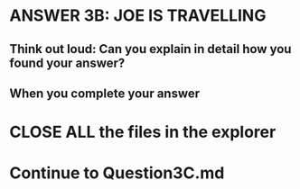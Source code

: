 ANSWER 3B: JOE IS TRAVELLING 
=============================


Think out loud: Can you explain in detail how you found your answer?
-

When you complete your answer 
-

CLOSE ALL the files in the explorer 
=========


Continue to Question3C.md
=========================

